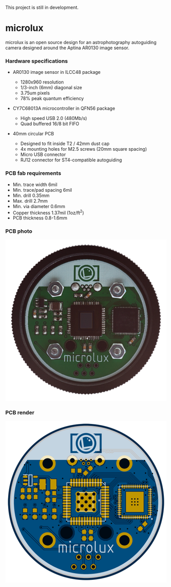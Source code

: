 This project is still in development.

# microlux

microlux is an open source design for an astrophotography autoguiding camera designed around the Aptina AR0130 image sensor.

### Hardware specifications

* AR0130 image sensor in ILCC48 package
  * 1280x960 resolution
  * 1/3-inch (6mm) diagonal size
  * 3.75um pixels
  * 78% peak quantum efficiency

* CY7C68013A microcontroller in QFN56 package
  * High speed USB 2.0 (480Mb/s)
  * Quad buffered 16/8 bit FIFO

* 40mm circular PCB
  * Designed to fit inside T2 / 42mm dust cap
  * 4x mounting holes for M2.5 screws (20mm square spacing)
  * Micro USB connector
  * RJ12 connector for ST4-compatible autoguiding

### PCB fab requirements

* Min. trace width 6mil
* Min. trace/pad spacing 6mil
* Min. drill 0.35mm
* Max. drill 2.7mm
* Min. via diameter 0.6mm
* Copper thickness 1.37mil (1oz/ft<sup>2</sup>)
* PCB thickness 0.8-1.6mm

### PCB photo

![Microlux photo](img/microlux-photo.png)

### PCB render

![Microlux PCB render](img/microlux-render-top.png)
